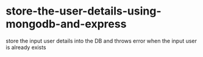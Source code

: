 # store-the-user-details-using-mongodb-and-express
store the input user details into the DB and throws error when the input user is already exists

